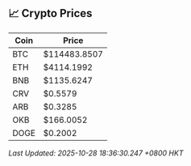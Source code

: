 ## 📈 Crypto Prices

| Coin | Price |
| ---- | ----- |
| BTC | $114483.8507 |
| ETH | $4114.1992 |
| BNB | $1135.6247 |
| CRV | $0.5579 |
| ARB | $0.3285 |
| OKB | $166.0052 |
| DOGE | $0.2002 |

_Last Updated: 2025-10-28 18:36:30.247 +0800 HKT_